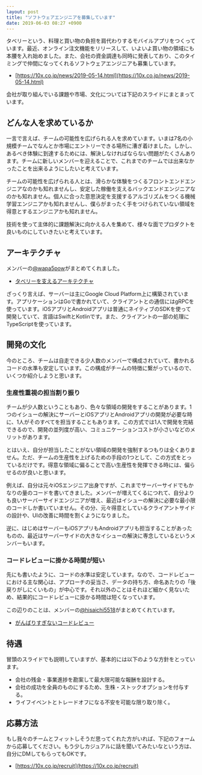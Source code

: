 ```yaml
---
layout: post
title: "ソフトウェアエンジニアを募集しています"
date: 2019-06-03 08:27 +0900
---
```


タベリーという、料理と買い物の負担を肩代わりするモバイルアプリをつくっています。最近、オンライン注文機能をリリースして、いよいよ買い物の領域にも本腰を入れ始めました。また、会社の資金調達も同時に発表しており、このタイミングで仲間になってくれるソフトウェアエンジニアも募集しています。

- [https://10x.co.jp/news/2019-05-14.html](https://10x.co.jp/news/2019-05-14.html)

会社が取り組んでいる課題や市場、文化については下記のスライドにまとまっています。

<script async class="speakerdeck-embed" data-id="54119fadcc534c17a300a4ef44c9fbef" data-ratio="1.77777777777778" src="//speakerdeck.com/assets/embed.js"></script>

## どんな人を求めているか

一言で言えば、チームの可能性を広げられる人を求めています。いまは7名の小規模チームでなんとか市場にエントリーできる場所に漕ぎ着けました。しかし、あるべき体験に到達するためには、解決しなければならない問題がたくさんあります。チームに新しいメンバーを迎えることで、これまでのチームでは出来なかったことを出来るようにしたいと考えています。

チームの可能性を広げられる人とは、滑らかな体験をつくるフロントエンドエンジニアなのかも知れませんし、安定した稼働を支えるバックエンドエンジニアなのかも知れません。個人に合った意思決定を支援するアルゴリズムをつくる機械学習エンジニアかも知れませんし、僕らがまったく手をつけられていない領域を得意とするエンジニアかも知れません。

技術を使って主体的に課題解決に向かえる人を集めて、様々な面でプロダクトを良いものにしていきたいと考えています。

## アーキテクチャ

メンバーの[@wapa5pow](https://twitter.com/wapa5pow)がまとめてくれました。

- [タベリーを支えるアーキテクチャ](https://wapa5pow.com/tabely-architecture/)

ざっくり言えば、サーバーは主にGoogle Cloud Platform上に構築されています。アプリケーションはGoで書かれていて、クライアントとの通信にはgRPCを使っています。iOSアプリとAndroidアプリは普通にネイティブのSDKを使って開発していて、言語はSwiftとKotlinです。また、クライアントの一部の処理にTypeScriptを使っています。

## 開発の文化

今のところ、チームは自走できる少人数のメンバーで構成されていて、書かれるコードの水準も安定しています。この構成がチームの特徴に繋がっているので、いくつか紹介しようと思います。

### 生産性重視の担当割り振り

チームが少人数ということもあり、色々な領域の開発をすることがあります。1つのイシューの解決にサーバーとiOSアプリとAndroidアプリの開発が必要な時に、1人がそのすべてを担当することもあります。この方式では1人で開発を完結できるので、開発の並列度が高い、コミュニケーションコストが小さいなどのメリットがあります。

とはいえ、自分が担当したことがない領域の開発を強制するつもりは全くありません。ただ、チームの生産性を上げるための手段の1つとして、この方式をとっているだけです。得意な領域に偏ることで高い生産性を発揮できる時には、偏らせるのが良いと思います。

例えば、自分は元々iOSエンジニア出身ですが、これまでサーバーサイドでもかなりの量のコードを書いてきました。メンバーが増えてくるにつれて、自分よりも良いサーバーサイドエンジニアが増え、最近はイシューの解決に必要な最小限のコードしか書いていません。その分、元々得意としているクライアントサイドの設計や、UIの改善に時間を割くようになりました。

逆に、はじめはサーバーもiOSアプリもAndroidアプリも担当することがあったものの、最近はサーバーサイドの大きなイシューの解決に専念しているというメンバーもいます。

### コードレビューに掛かる時間が短い

先にも書いたように、コードの水準は安定しています。なので、コードレビューにおける主な関心は、アプローチの妥当さ、データの持ち方、命名あたりの「後戻りがしにくいもの」が中心です。それ以外のことはそれほど細かく見ないため、結果的にコードレビューに掛かる時間は短くなっています。

この辺りのことは、メンバーの[@hisaichi5518](https://twitter.com/hisaichi5518)がまとめてくれています。

- [がんばりすぎないコードレビュー](https://hisaichi5518.hatenablog.jp/entry/2019/02/15/184547)


## 待遇

冒頭のスライドでも説明していますが、基本的には以下のような方針をとっています。

- 会社の残金・事業進捗を勘案して最大限可能な報酬を設計する。
- 会社の成功を全員のものにするため、生株・ストックオプションを付与する。
- ライフイベントとトレードオフになる不安を可能な限り取り除く。

## 応募方法

もし我々のチームとフィットしそうだ思ってくれた方がいれば、下記のフォームから応募してください。もう少しカジュアルに話を聞いてみたいなという方は、自分にDMしてもらってもOKです。

- [https://10x.co.jp/recruit](https://10x.co.jp/recruit)
